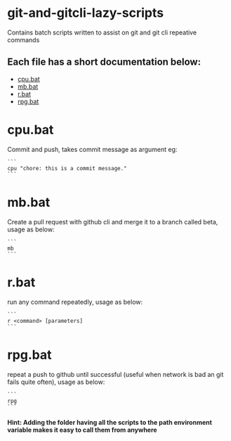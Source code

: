# git-and-gitcli-lazy-scripts
Contains batch scripts written to assist on git and git cli repeative commands

## Each file has a short documentation below:
- [cpu.bat](#cpubat)
- [mb.bat](#mbbat)
- [r.bat](#rbat)
- [rpg.bat](#rpgbat)


# cpu.bat
Commit and push, takes commit message as argument eg:
   
    ```
    cpu "chore: this is a commit message."
    ```
# mb.bat
Create a pull request with github cli and merge it to a branch called beta, usage as below:
    
    ```
    mb
    ```
# r.bat
run any command repeatedly, usage as below:

    ```
    r <command> [parameters]
    ```
# rpg.bat
repeat a push to github until successful (useful when network is bad an git fails quite often), usage as below:

    ```
    rpg
    ```

#### Hint: Adding the folder having all the scripts to the path environment variable makes it easy to call them from anywhere

